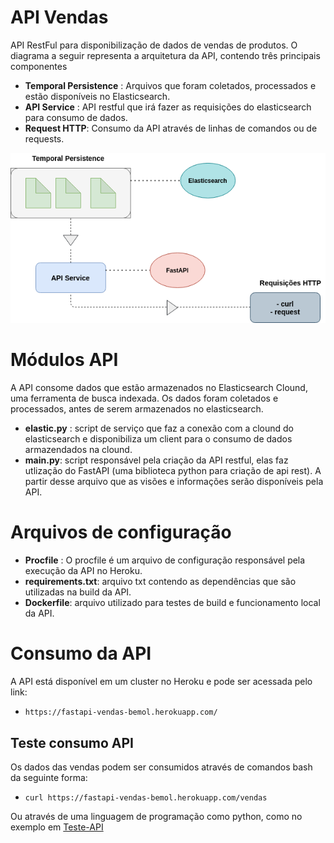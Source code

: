 # API Vendas

API RestFul para disponibilização de dados de vendas de produtos. O diagrama a seguir representa a arquitetura da API, contendo três principais componentes
- **Temporal Persistence** : Arquivos que foram coletados, processados e estão disponíveis no Elasticsearch.
- **API Service** : API restful que irá fazer as requisições do elasticsearch para consumo de dados.
- **Request HTTP**: Consumo da API através de linhas de comandos ou de requests.

![](./image/diagram.png)

# Módulos API
A API consome dados que estão armazenados no Elasticsearch Clound, uma ferramenta de busca indexada. Os dados foram coletados e processados, antes de serem armazenados no elasticsearch.

- **elastic.py** : script de serviço que faz a conexão com a clound do elasticsearch e disponibiliza um client para o consumo de dados armazendados na clound.
- **main.py**: script responsável pela criação da API restful, elas faz utlização do FastAPI (uma biblioteca python para criação de api rest). A partir desse arquivo que as visões e informações serão disponíveis pela API.

# Arquivos de configuração
 - **Procfile** : O procfile é um arquivo de configuração responsável pela execução da API no Heroku.
 - **requirements.txt**: arquivo txt contendo as dependências que são utilizadas na build da API.
 - **Dockerfile**: arquivo utilizado para testes de build e funcionamento local da API.

# Consumo da API
A API está disponível em um cluster no Heroku e pode ser acessada pelo link:
- `https://fastapi-vendas-bemol.herokuapp.com/`

## Teste consumo API
Os dados das vendas podem ser consumidos através de comandos bash da seguinte forma:
- `curl https://fastapi-vendas-bemol.herokuapp.com/vendas`

Ou através de uma linguagem de programação como python, como no exemplo em [Teste-API](./teste-api/Teste-API.md)